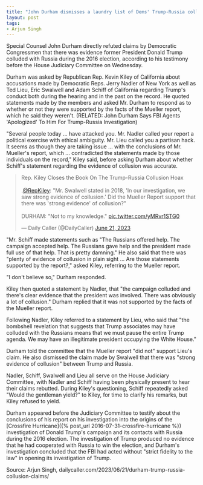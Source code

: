 ```yaml
---
title: "John Durham dismisses a laundry list of Dems' Trump-Russia collusion claims one by one"
layout: post
tags:
- Arjun Singh
---
```


Special Counsel John Durham directly refuted claims by Democratic Congressmen that there was evidence former President Donald Trump colluded with Russia during the 2016 election, according to his testimony before the House Judiciary Committee on Wednesday.

Durham was asked by Republican Rep. Kevin Kiley of California about accusations made by Democratic Reps. Jerry Nadler of New York as well as Ted Lieu, Eric Swalwell and Adam Schiff of California regarding Trump's conduct both during the hearing and in the past on the record. He quoted statements made by the members and asked Mr. Durham to respond as to whether or not they were supported by the facts of the Mueller report, which he said they weren't. (RELATED: John Durham Says FBI Agents 'Apologized' To Him For Trump-Russia Investigation)

"Several people today ... have attacked you. Mr. Nadler called your report a political exercise with ethical ambiguity. Mr. Lieu called you a partisan hack. It seems as though they are taking issue ... with the conclusions of Mr. Mueller's report, which ... contradicted the statements made by those individuals on the record," Kiley said, before asking Durham about whether Schiff's statement regarding the evidence of collusion was accurate.

<blockquote class="twitter-tweet"><p lang="en" dir="ltr">Rep. Kiley Closes the Book On The Trump-Russia Collusion Hoax<br /><br />.<a href="https://twitter.com/RepKiley?ref_src=twsrc%5Etfw">@RepKiley</a>: &quot;Mr. Swalwell stated in 2018, &#39;In our investigation, we saw strong evidence of collusion.&#39; Did the Mueller Report support that there was &#39;strong evidence&#39; of collusion?&quot;<br /><br />DURHAM: &quot;Not to my knowledge.&quot; <a href="https://t.co/yMRvr1STG0">pic.twitter.com/yMRvr1STG0</a></p>&mdash; Daily Caller (@DailyCaller) <a href="https://twitter.com/DailyCaller/status/1671552531158138880?ref_src=twsrc%5Etfw">June 21, 2023</a></blockquote> <script async src="https://platform.twitter.com/widgets.js" charset="utf-8"></script>

"Mr. Schiff made statements such as "The Russians offered help. The campaign accepted help. The Russians gave help and the president made full use of that help. That is pretty damning." He also said that there was "plenty of evidence of collusion in plain sight ... Are those statements supported by the report?," asked Kiley, referring to the Mueller report.

"I don't believe so," Durham responded.

Kiley then quoted a statement by Nadler, that "the campaign colluded and there's clear evidence that the president was involved. There was obviously a lot of collusion." Durham replied that it was not supported by the facts of the Mueller report.

Following Nadler, Kiley referred to a statement by Lieu, who said that "the bombshell revelation that suggests that Trump associates may have colluded with the Russians means that we must pause the entire Trump agenda. We may have an illegitimate president occupying the White House."

Durham told the committee that the Mueller report "did not" support Lieu's claim. He also dismissed the claim made by Swalwell that there was "strong evidence of collusion" between Trump and Russia.

Nadler, Schiff, Swalwell and Lieu all serve on the House Judiciary Committee, with Nadler and Schiff having been physically present to hear their claims rebutted. During Kiley's questioning, Schiff repeatedly asked "Would the gentleman yield?" to Kiley, for time to clarify his remarks, but Kiley refused to yield.

Durham appeared before the Judiciary Committee to testify about the conclusions of his report on his investigation into the origins of the [Crossfire Hurricane]({% post_url 2016-07-31-crossfire-hurricane %}) investigation of Donald Trump's campaign and its contacts with Russia during the 2016 election. The investigation of Trump produced no evidence that he had cooperated with Russia to win the election, and Durham's investigation concluded that the FBI had acted without "strict fidelity to the law" in opening its investigation of Trump.

Source: Arjun Singh, dailycaller.com/2023/06/21/durham-trump-russia-collusion-claims/
